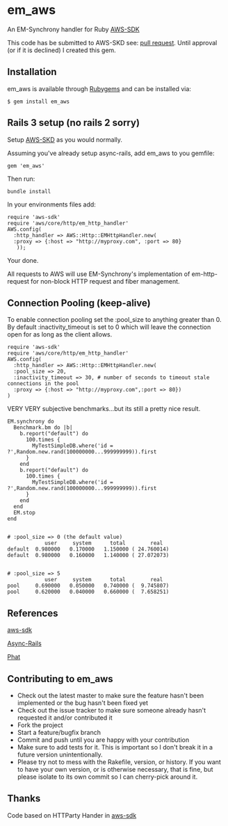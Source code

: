 # em_aws
An EM-Synchrony handler for Ruby [AWS-SDK](https://github.com/JoshMcKin/aws-sdk-for-ruby)

This code has be submitted to AWS-SKD see: [pull request](https://github.com/amazonwebservices/aws-sdk-for-ruby/pull/14). 
Until approval (or if it is declined) I created this gem.

## Installation

em_aws is available through [Rubygems](https://rubygems.org/gems/em_aws) and can be installed via:

    $ gem install em_aws

## Rails 3 setup (no rails 2 sorry)
Setup [AWS-SKD](https://github.com/amazonwebservices/aws-sdk-for-ruby/blob/master/README.rdoc) as you would normally.

Assuming you've already setup async-rails, add em_aws to you gemfile:
    
    gem 'em_aws'

Then run:
    
    bundle install

In your environments files add:

    require 'aws-sdk'
    require 'aws/core/http/em_http_handler'
    AWS.config(
      :http_handler => AWS::Http::EMHttpHandler.new(
      :proxy => {:host => "http://myproxy.com", :port => 80}
       ));

Your done. 

All requests to AWS will use EM-Synchrony's implementation of em-http-request for non-block HTTP request and fiber management.

## Connection Pooling (keep-alive)
To enable connection pooling set the :pool_size to anything greater than 0. By default :inactivity_timeout is set
to 0 which will leave the connection open for as long as the client allows.
    
    require 'aws-sdk'
    require 'aws/core/http/em_http_handler'
    AWS.config(
      :http_handler => AWS::Http::EMHttpHandler.new(
      :pool_size => 20,
      :inactivity_timeout => 30, # number of seconds to timeout stale connections in the pool
      :proxy => {:host => "http://myproxy.com",:port => 80})
    )

VERY VERY subjective benchmarks...but its still a pretty nice result.

    EM.synchrony do 
      Benchmark.bm do |b|
        b.report("default") do
          100.times { 
            MyTestSimpleDB.where('id = ?',Random.new.rand(100000000...999999999)).first
          }
        end
        b.report("default") do
          100.times { 
            MyTestSimpleDB.where('id = ?',Random.new.rand(100000000...999999999)).first
          }
        end
      end
      EM.stop
    end


    # :pool_size => 0 (the default value)
                user     system      total        real
    default  0.980000   0.170000   1.150000 ( 24.760014)
    default  0.980000   0.160000   1.140000 ( 27.072073)


    # :pool_size => 5
                user     system      total        real
    pool     0.690000   0.050000   0.740000 (  9.745807)
    pool     0.620000   0.040000   0.660000 (  7.658251)

## References

  [aws-sdk](https://github.com/amazonwebservices/aws-sdk-for-ruby)

  [Async-Rails](https://github.com/igrigorik/async-rails)

  [Phat](http://www.mikeperham.com/2010/04/03/introducing-phat-an-asynchronous-rails-app/)

## Contributing to em_aws
 
* Check out the latest master to make sure the feature hasn't been implemented or the bug hasn't been fixed yet
* Check out the issue tracker to make sure someone already hasn't requested it and/or contributed it
* Fork the project
* Start a feature/bugfix branch
* Commit and push until you are happy with your contribution
* Make sure to add tests for it. This is important so I don't break it in a future version unintentionally.
* Please try not to mess with the Rakefile, version, or history. If you want to have your own version, or is otherwise necessary, that is fine, but please isolate to its own commit so I can cherry-pick around it.

## Thanks
Code based on HTTParty Hander in [aws-sdk](https://github.com/amazonwebservices/aws-sdk-for-ruby/blob/master/README.rdoc)
